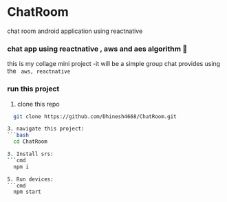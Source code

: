 # ChatRoom
chat room android application using reactnative
### chat app using reactnative , aws and aes algorithm 🦊
this is my collage mini project 
  -it will be a simple group chat provides using the `` aws, reactnative``

### run this project
1. clone this repo
  ```bash
    git clone https://github.com/Dhinesh4668/ChatRoom.git

3. navigate this project:
  ```bash
    cd ChatRoom

3. Install srs:
  ```cmd
    npm i

5. Run devices:
  ```cmd
    npm start
